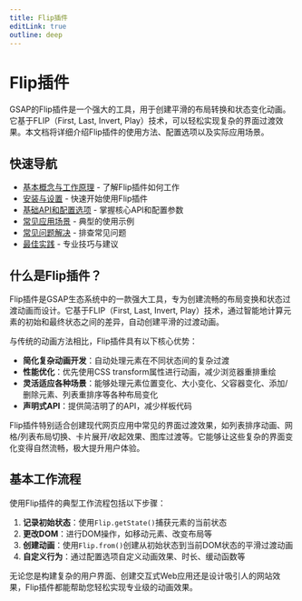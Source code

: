 ```yaml
---
title: Flip插件
editLink: true
outline: deep
---
```


# Flip插件

GSAP的Flip插件是一个强大的工具，用于创建平滑的布局转换和状态变化动画。它基于FLIP（First, Last, Invert, Play）技术，可以轻松实现复杂的界面过渡效果。本文档将详细介绍Flip插件的使用方法、配置选项以及实际应用场景。

## 快速导航

- [基本概念与工作原理](./basic-concepts.md) - 了解Flip插件如何工作
- [安装与设置](./installation.md) - 快速开始使用Flip插件
- [基础API和配置选项](./configuration.md) - 掌握核心API和配置参数
- [常见应用场景](./common-use-cases.md) - 典型的使用示例
- [常见问题解决](./troubleshooting.md) - 排查常见问题
- [最佳实践](./best-practices.md) - 专业技巧与建议

## 什么是Flip插件？

Flip插件是GSAP生态系统中的一款强大工具，专为创建流畅的布局变换和状态过渡动画而设计。它基于FLIP（First, Last, Invert, Play）技术，通过智能地计算元素的初始和最终状态之间的差异，自动创建平滑的过渡动画。

与传统的动画方法相比，Flip插件具有以下核心优势：

- **简化复杂动画开发**：自动处理元素在不同状态间的复杂过渡
- **性能优化**：优先使用CSS transform属性进行动画，减少浏览器重排重绘
- **灵活适应各种场景**：能够处理元素位置变化、大小变化、父容器变化、添加/删除元素、列表重排序等各种布局变化
- **声明式API**：提供简洁明了的API，减少样板代码

Flip插件特别适合创建现代网页应用中常见的界面过渡效果，如列表排序动画、网格/列表布局切换、卡片展开/收起效果、图库过渡等。它能够让这些复杂的界面变化变得自然流畅，极大提升用户体验。

## 基本工作流程

使用Flip插件的典型工作流程包括以下步骤：

1. **记录初始状态**：使用`Flip.getState()`捕获元素的当前状态
2. **更改DOM**：进行DOM操作，如移动元素、改变布局等
3. **创建动画**：使用`Flip.from()`创建从初始状态到当前DOM状态的平滑过渡动画
4. **自定义行为**：通过配置选项自定义动画效果、时长、缓动函数等

无论您是构建复杂的用户界面、创建交互式Web应用还是设计吸引人的网站效果，Flip插件都能帮助您轻松实现专业级的动画效果。 